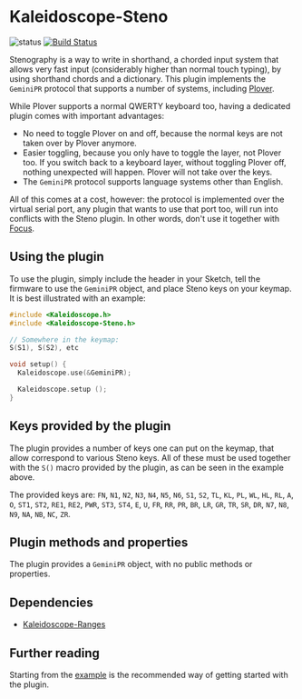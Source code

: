 # Kaleidoscope-Steno

![status][st:experimental] [![Build Status][travis:image]][travis:status]

 [travis:image]: https://travis-ci.org/keyboardio/Kaleidoscope-Steno.svg?branch=master
 [travis:status]: https://travis-ci.org/keyboardio/Kaleidoscope-Steno

 [st:stable]: https://img.shields.io/badge/stable-✔-black.svg?style=flat&colorA=44cc11&colorB=494e52
 [st:broken]: https://img.shields.io/badge/broken-X-black.svg?style=flat&colorA=e05d44&colorB=494e52
 [st:experimental]: https://img.shields.io/badge/experimental----black.svg?style=flat&colorA=dfb317&colorB=494e52

Stenography is a way to write in shorthand, a chorded input system that allows
very fast input (considerably higher than normal touch typing), by using
shorthand chords and a dictionary. This plugin implements the `GeminiPR`
protocol that supports a number of systems, including [Plover][plover].

 [plover]: http://www.openstenoproject.org/plover/

While Plover supports a normal QWERTY keyboard too, having a dedicated plugin
comes with important advantages:

* No need to toggle Plover on and off, because the normal keys are not taken
  over by Plover anymore.
* Easier toggling, because you only have to toggle the layer, not Plover too. If
  you switch back to a keyboard layer, without toggling Plover off, nothing
  unexpected will happen. Plover will not take over the keys.
* The `GeminiPR` protocol supports language systems other than English.

All of this comes at a cost, however: the protocol is implemented over the
virtual serial port, any plugin that wants to use that port too, will run into
conflicts with the Steno plugin. In other words, don't use it together
with [Focus][k:focus].

 [k:focus]: https://github.com/keyboardio/Kaleidoscope-Focus

## Using the plugin

To use the plugin, simply include the header in your Sketch, tell the firmware
to use the `GeminiPR` object, and place Steno keys on your keymap. It is best
illustrated with an example:

```c++
#include <Kaleidoscope.h>
#include <Kaleidoscope-Steno.h>

// Somewhere in the keymap:
S(S1), S(S2), etc

void setup() {
  Kaleidoscope.use(&GeminiPR);

  Kaleidoscope.setup ();
}
```

## Keys provided by the plugin

The plugin provides a number of keys one can put on the keymap, that allow
correspond to various Steno keys. All of these must be used together with the
`S()` macro provided by the plugin, as can be seen in the example above.

The provided keys are: `FN`, `N1`, `N2`, `N3`, `N4`, `N5`, `N6`, `S1`, `S2`,
`TL`, `KL`, `PL`, `WL`, `HL`, `RL`, `A`, `O`, `ST1`, `ST2`, `RE1`, `RE2`, `PWR`,
`ST3`, `ST4`, `E`, `U`, `FR`, `RR`, `PR`, `BR`, `LR`, `GR`, `TR`, `SR`, `DR`,
`N7`, `N8`, `N9`, `NA`, `NB`, `NC`, `ZR`.

## Plugin methods and properties

The plugin provides a `GeminiPR` object, with no public methods or properties.

## Dependencies

* [Kaleidoscope-Ranges](https://github.com/keyboardio/Kaleidoscope-Ranges)

## Further reading

Starting from the [example][plugin:example] is the recommended way of getting
started with the plugin.

 [plugin:example]: https://github.com/keyboardio/Kaleidoscope-Steno/blob/master/examples/Steno/Steno.ino
